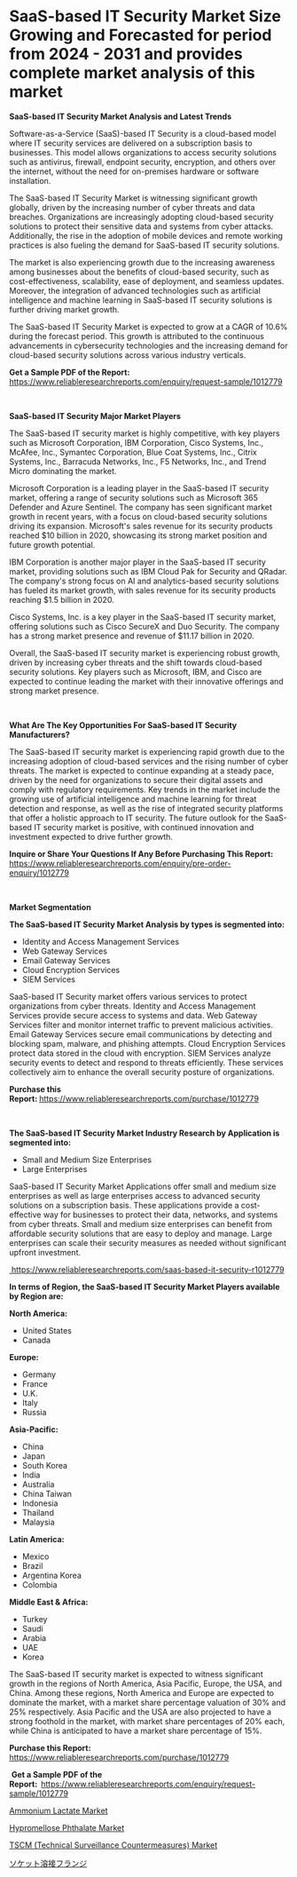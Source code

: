 <p><h1>SaaS-based IT Security Market Size Growing and Forecasted for period from 2024 - 2031 and provides complete market analysis of this market</h1></p><p><strong>SaaS-based IT Security Market Analysis and Latest Trends</strong></p>
<p><p>Software-as-a-Service (SaaS)-based IT Security is a cloud-based model where IT security services are delivered on a subscription basis to businesses. This model allows organizations to access security solutions such as antivirus, firewall, endpoint security, encryption, and others over the internet, without the need for on-premises hardware or software installation.</p><p>The SaaS-based IT Security Market is witnessing significant growth globally, driven by the increasing number of cyber threats and data breaches. Organizations are increasingly adopting cloud-based security solutions to protect their sensitive data and systems from cyber attacks. Additionally, the rise in the adoption of mobile devices and remote working practices is also fueling the demand for SaaS-based IT security solutions.</p><p>The market is also experiencing growth due to the increasing awareness among businesses about the benefits of cloud-based security, such as cost-effectiveness, scalability, ease of deployment, and seamless updates. Moreover, the integration of advanced technologies such as artificial intelligence and machine learning in SaaS-based IT security solutions is further driving market growth.</p><p>The SaaS-based IT Security Market is expected to grow at a CAGR of 10.6% during the forecast period. This growth is attributed to the continuous advancements in cybersecurity technologies and the increasing demand for cloud-based security solutions across various industry verticals.</p></p>
<p><strong>Get a Sample PDF of the Report:&nbsp;</strong> <a href="https://www.reliableresearchreports.com/enquiry/request-sample/1012779">https://www.reliableresearchreports.com/enquiry/request-sample/1012779</a></p>
<p>&nbsp;</p>
<p><strong>SaaS-based IT Security Major Market Players</strong></p>
<p><p>The SaaS-based IT security market is highly competitive, with key players such as Microsoft Corporation, IBM Corporation, Cisco Systems, Inc., McAfee, Inc., Symantec Corporation, Blue Coat Systems, Inc., Citrix Systems, Inc., Barracuda Networks, Inc., F5 Networks, Inc., and Trend Micro dominating the market.</p><p>Microsoft Corporation is a leading player in the SaaS-based IT security market, offering a range of security solutions such as Microsoft 365 Defender and Azure Sentinel. The company has seen significant market growth in recent years, with a focus on cloud-based security solutions driving its expansion. Microsoft's sales revenue for its security products reached $10 billion in 2020, showcasing its strong market position and future growth potential.</p><p>IBM Corporation is another major player in the SaaS-based IT security market, providing solutions such as IBM Cloud Pak for Security and QRadar. The company's strong focus on AI and analytics-based security solutions has fueled its market growth, with sales revenue for its security products reaching $1.5 billion in 2020.</p><p>Cisco Systems, Inc. is a key player in the SaaS-based IT security market, offering solutions such as Cisco SecureX and Duo Security. The company has a strong market presence and revenue of $11.17 billion in 2020.</p><p>Overall, the SaaS-based IT security market is experiencing robust growth, driven by increasing cyber threats and the shift towards cloud-based security solutions. Key players such as Microsoft, IBM, and Cisco are expected to continue leading the market with their innovative offerings and strong market presence.</p></p>
<p>&nbsp;</p>
<p><strong>What Are The Key Opportunities For SaaS-based IT Security Manufacturers?</strong></p>
<p><p>The SaaS-based IT security market is experiencing rapid growth due to the increasing adoption of cloud-based services and the rising number of cyber threats. The market is expected to continue expanding at a steady pace, driven by the need for organizations to secure their digital assets and comply with regulatory requirements. Key trends in the market include the growing use of artificial intelligence and machine learning for threat detection and response, as well as the rise of integrated security platforms that offer a holistic approach to IT security. The future outlook for the SaaS-based IT security market is positive, with continued innovation and investment expected to drive further growth.</p></p>
<p><strong>Inquire or Share Your Questions If Any Before Purchasing This Report:</strong> <a href="https://www.reliableresearchreports.com/enquiry/pre-order-enquiry/1012779">https://www.reliableresearchreports.com/enquiry/pre-order-enquiry/1012779</a></p>
<p>&nbsp;</p>
<p><strong>Market Segmentation</strong></p>
<p><strong>The SaaS-based IT Security Market Analysis by types is segmented into:</strong></p>
<p><ul><li>Identity and Access Management Services</li><li>Web Gateway Services</li><li>Email Gateway Services</li><li>Cloud Encryption Services</li><li>SIEM Services</li></ul></p>
<p><p>SaaS-based IT Security market offers various services to protect organizations from cyber threats. Identity and Access Management Services provide secure access to systems and data. Web Gateway Services filter and monitor internet traffic to prevent malicious activities. Email Gateway Services secure email communications by detecting and blocking spam, malware, and phishing attempts. Cloud Encryption Services protect data stored in the cloud with encryption. SIEM Services analyze security events to detect and respond to threats efficiently. These services collectively aim to enhance the overall security posture of organizations.</p></p>
<p><strong>Purchase this Report:&nbsp;</strong><a href="https://www.reliableresearchreports.com/purchase/1012779">https://www.reliableresearchreports.com/purchase/1012779</a></p>
<p>&nbsp;</p>
<p><strong>The SaaS-based IT Security Market Industry Research by Application is segmented into:</strong></p>
<p><ul><li>Small and Medium Size Enterprises</li><li>Large Enterprises</li></ul></p>
<p><p>SaaS-based IT Security Market Applications offer small and medium size enterprises as well as large enterprises access to advanced security solutions on a subscription basis. These applications provide a cost-effective way for businesses to protect their data, networks, and systems from cyber threats. Small and medium size enterprises can benefit from affordable security solutions that are easy to deploy and manage. Large enterprises can scale their security measures as needed without significant upfront investment.</p></p>
<p><a href="https://www.reliableresearchreports.com/saas-based-it-security-r1012779">&nbsp;https://www.reliableresearchreports.com/saas-based-it-security-r1012779</a></p>
<p><strong>In terms of Region, the SaaS-based IT Security Market Players available by Region are:</strong></p>
<p>
    <p> <strong> North America: </strong>
        <ul>
            <li>United States</li>
            <li>Canada</li>
        </ul>
        </p> 
    <p> <strong> Europe: </strong>
        <ul>
            <li>Germany</li>
            <li>France</li>
            <li>U.K.</li>
            <li>Italy</li>
            <li>Russia</li>
        </ul>
        </p> 
    <p> <strong> Asia-Pacific: </strong>
        <ul>
            <li>China</li>
            <li>Japan</li>
            <li>South Korea</li>
            <li>India</li>
            <li>Australia</li>
            <li>China Taiwan</li>
            <li>Indonesia</li>
            <li>Thailand</li>
            <li>Malaysia</li>
        </ul>
        </p> 
    <p> <strong> Latin America: </strong>
        <ul>
            <li>Mexico</li>
            <li>Brazil</li>
            <li>Argentina Korea</li>
            <li>Colombia</li>
        </ul>
        </p> 
    <p> <strong> Middle East & Africa: </strong>
        <ul>
            <li>Turkey</li>
            <li>Saudi</li>
            <li>Arabia</li>
            <li>UAE</li>
            <li>Korea</li>
        </ul>
    </p>
    </p>
<p><p>The SaaS-based IT security market is expected to witness significant growth in the regions of North America, Asia Pacific, Europe, the USA, and China. Among these regions, North America and Europe are expected to dominate the market, with a market share percentage valuation of 30% and 25% respectively. Asia Pacific and the USA are also projected to have a strong foothold in the market, with market share percentages of 20% each, while China is anticipated to have a market share percentage of 15%.</p></p>
<p><strong>Purchase this Report: </strong><a href="https://www.reliableresearchreports.com/purchase/1012779">https://www.reliableresearchreports.com/purchase/1012779</a></p>
<p>&nbsp;<strong>Get a Sample PDF of the Report:&nbsp;&nbsp;</strong><a href="https://www.reliableresearchreports.com/enquiry/request-sample/1012779">https://www.reliableresearchreports.com/enquiry/request-sample/1012779</a></p>
<p><strong></strong></p>
<p><p><a href="https://www.linkedin.com/pulse/ammonium-lactate-market-size-2024-2031-global-industrial-roczf?trackingId=bpLWmRM8iVcQiFXwF6UhpQ%3D%3D">Ammonium Lactate Market</a></p><p><a href="https://www.linkedin.com/pulse/hypromellose-phthalate-market-research-report-forecasted-bcz0f?trackingId=bjESP5MKDJWI8eAxtJEhhg%3D%3D">Hypromellose Phthalate Market</a></p><p><a href="https://github.com/RickHolmes3/Market-Research-Report-List-4/blob/main/tscm-technical-surveillance-countermeasures-market.md">TSCM (Technical Surveillance Countermeasures) Market</a></p><p><a href="https://github.com/zekaoe592392/Market-Research-Report-List-1/blob/main/443354020537.md">ソケット溶接フランジ</a></p></p>